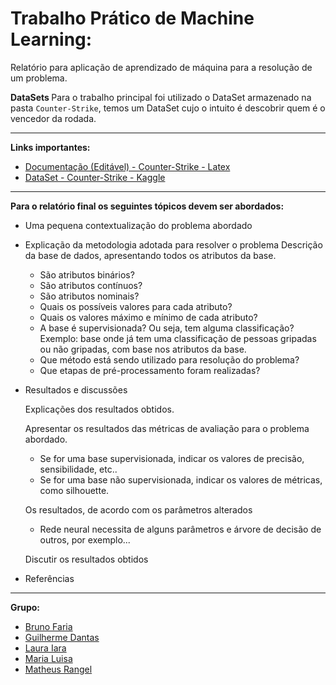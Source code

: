 <h1> Trabalho Prático de Machine Learning: </h1>
Relatório para aplicação de aprendizado de máquina para a resolução de um problema.

<strong> DataSets </strong>
Para o trabalho principal foi utilizado o DataSet armazenado na pasta `Counter-Strike`, temos um DataSet cujo o intuito é descobrir quem é o vencedor da rodada.

---------------------------------------------
<strong> Links importantes: </strong>

- [Documentação (Editável) - Counter-Strike - Latex](https://www.overleaf.com/5387334631vyfgyhfhsvwn)
- [DataSet - Counter-Strike - Kaggle](https://www.kaggle.com/datasets/christianlillelund/csgo-round-winner-classification?resource=download)
---------------------------------------------

<strong> Para o relatório final os seguintes tópicos devem ser abordados: </strong>
- Uma pequena contextualização do problema abordado 
- Explicação da metodologia adotada para resolver o problema
  Descrição da base de dados, apresentando todos os atributos da base. 
    - São atributos binários? 
    - São atributos contínuos? 
    - São atributos nominais? 
    - Quais os possíveis valores para cada atributo? 
    - Quais os valores máximo e mínimo de cada atributo?
    - A base é supervisionada? Ou seja, tem alguma classificação? Exemplo: base onde já tem uma classificação de pessoas gripadas ou não gripadas, com base nos atributos da base. 
    - Que método está sendo utilizado para resolução do problema? 
    - Que etapas de pré-processamento foram realizadas? 
- Resultados e discussões

  Explicações dos resultados obtidos. 

  Apresentar os resultados das métricas de avaliação para o problema abordado.

    - Se for uma base supervisionada, indicar os valores de precisão, sensibilidade, etc.. 
    - Se for uma base não supervisionada, indicar os valores de métricas, como silhouette.

  Os resultados, de acordo com os parâmetros alterados 

    - Rede neural necessita de alguns parâmetros e árvore de decisão de outros, por exemplo...
    
  Discutir os resultados obtidos 

- Referências

---------------------------------------------
<strong> Grupo: </strong>
- [Bruno Faria](https://github.com/brunofaria27)
- [Guilherme Dantas](https://github.com/Guilherme-Dantas)
- [Laura Iara](https://github.com/mit018)
- [Maria Luisa](https://github.com/marialuisaraso)
- [Matheus Rangel](https://github.com/matheusmrf)

